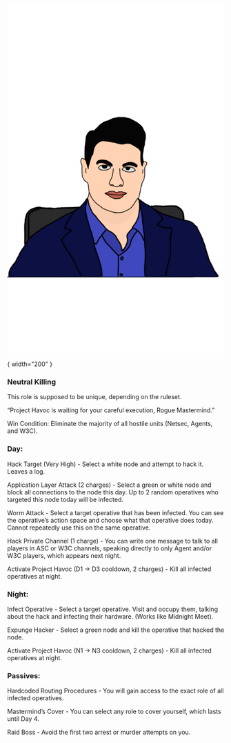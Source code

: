 ![roguemastermind.png](Images/roguemastermind.png){ width="200" }

### **Neutral Killing**

This role is supposed to be unique, depending on the ruleset.

“Project Havoc is waiting for your careful execution, Rogue Mastermind.”

Win Condition: Eliminate the majority of all hostile units (Netsec, Agents, and W3C).

### **Day:**

Hack Target (Very High) - Select a white node and attempt to hack it. Leaves a log.

Application Layer Attack (2 charges) - Select a green or white node and block all connections to the node this day. Up to 2 random operatives who targeted this node today will be infected.

Worm Attack - Select a target operative that has been infected. You can see the operative’s action space and choose what that operative does today. Cannot repeatedly use this on the same operative.

Hack Private Channel (1 charge) - You can write one message to talk to all players in ASC or W3C channels, speaking directly to only Agent and/or W3C players, which appears next night.

Activate Project Havoc (D1 -> D3 cooldown, 2 charges) - Kill all infected operatives at night.

### **Night:**

Infect Operative - Select a target operative. Visit and occupy them, talking about the hack and infecting their hardware. (Works like Midnight Meet).

Expunge Hacker - Select a green node and kill the operative that hacked the node.

Activate Project Havoc (N1 -> N3 cooldown, 2 charges) - Kill all infected operatives at night.

### **Passives:**

Hardcoded Routing Procedures - You will gain access to the exact role of all infected operatives.

Mastermind’s Cover - You can select any role to cover yourself, which lasts until Day 4.

Raid Boss - Avoid the first two arrest or murder attempts on you.
